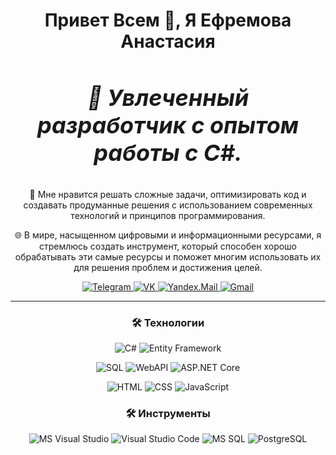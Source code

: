
<h1 align="center">Привет Всем 👋, Я Ефремова Анастасия</h1> 

<div align="center">
<h3 style="font-size: 36px;">
  <i>
    🌟 Увлеченный разработчик с опытом работы с C#.
  </i>
</h3>
<p>
  🚀 Мне нравится решать сложные задачи, оптимизировать код и создавать продуманные решения с использованием современных технологий и принципов программирования.
</p>
<p>
  🌐 В мире, насыщенном цифровыми и информационными ресурсами, я стремлюсь создать инструмент, который способен хорошо обрабатывать эти самые ресурсы и поможет многим использовать их для решения проблем и достижения целей.
</p>
</div>


<p align="center">
  <a href="https://t.me/Kamilayza" target="_blank">
    <img src="https://img.shields.io/badge/Telegram-2CA5E0?style=for-the-badge&logo=telegram&logoColor=white" alt="Telegram">
  </a>
  <a href="https://vk.com/anas_efr" target="_blank">
    <img src="https://img.shields.io/badge/VK-4A76A8?style=for-the-badge&logo=vk&logoColor=white" alt="VK">
  </a>
  <a href="mailto:KamillaYesa@yandex.ru" target="_blank">
    <img src="https://img.shields.io/badge/Yandex.Mail-FFCC00?style=for-the-badge&logo=yandex&logoColor=black" alt="Yandex.Mail">
  </a>
  <a href="mailto:efremova0anastasia0serg0@gmail.com" target="_blank">
    <img src="https://img.shields.io/badge/Gmail-EA4335?style=for-the-badge&logo=gmail&logoColor=white" alt="Gmail">
  </a>
</p>
<hr/>
<h3 align="center">🛠️ Технологии</h3>
<p align="center">
  <img src="https://img.shields.io/badge/C%23-239120?style=for-the-badge&labelColor=239120&color=239120&logoColor=white&logo=c-sharp" alt="C#">
  <img src="https://img.shields.io/badge/Entity%20Framework-7A2A35?style=for-the-badge&labelColor=7A2A35&color=7A2A35&logoColor=white&logo=dotnet" alt="Entity Framework">
</p>
<p align="center">
  <img src="https://img.shields.io/badge/SQL-003B57?style=for-the-badge&labelColor=003B57&color=003B57&logoColor=white&logo=postgresql" alt="SQL">
  <img src="https://img.shields.io/badge/WebAPI-512BD4?style=for-the-badge&labelColor=512BD4&color=512BD4&logoColor=white&logo=.net" alt="WebAPI">
  <img src="https://img.shields.io/badge/ASP.NET%20Core-512BD4?style=for-the-badge&labelColor=512BD4&color=512BD4&logoColor=white&logo=.net" alt="ASP.NET Core">
</p>
<p align="center">
  <img src="https://img.shields.io/badge/HTML-E34F26?style=for-the-badge&labelColor=E34F26&color=E34F26&logoColor=white&logo=html5" alt="HTML">
  <img src="https://img.shields.io/badge/CSS-1572B6?style=for-the-badge&labelColor=1572B6&color=1572B6&logoColor=white&logo=css3" alt="CSS">
  <img src="https://img.shields.io/badge/JavaScript-F7DF1E?style=for-the-badge&labelColor=F7DF1E&color=F7DF1E&logoColor=black&logo=javascript" alt="JavaScript">
</p>

<h3 align="center">🛠️ Инструменты</h3>
<p align="center">
  <img src="https://img.shields.io/badge/MS%20Visual%20Studio-5C2D91?style=for-the-badge&labelColor=5C2D91&color=5C2D91&logoColor=white&logo=visualstudio" alt="MS Visual Studio">
  <img src="https://img.shields.io/badge/VS%20Code-007ACC?style=for-the-badge&labelColor=007ACC&color=007ACC&logoColor=white&logo=visual-studio-code" alt="Visual Studio Code">
  <img src="https://img.shields.io/badge/MS%20SQL-CC2927?style=for-the-badge&labelColor=CC2927&color=CC2927&logoColor=white&logo=microsoft-sql-server" alt="MS SQL">
  <img src="https://img.shields.io/badge/PostgreSQL-4169E1?style=for-the-badge&labelColor=4169E1&color=4169E1&logoColor=white&logo=postgresql" alt="PostgreSQL">
</p>

<!--

  <a href="https://www.python.org/" target="_blank">
    <img src="https://img.shields.io/badge/Python-3776AB?style=for-the-badge&logo=python&logoColor=white" alt="Python">
  </a>
  <a href="https://www.javascript.com/" target="_blank">
    <img src="https://img.shields.io/badge/JavaScript-F7DF1E?style=for-the-badge&logo=javascript&logoColor=black" alt="JavaScript">
  </a>

![Top Langs](https://github-readme-stats.vercel.app/api/top-langs/?username=Anastasiya8Efremova&layout=compact)
![Top Langs](https://github-readme-stats.vercel.app/api/top-langs/?username=Anastasiya8Efremova&hide_progress=true)

**Anastasiya8Efremova/Anastasiya8Efremova** is a ✨ _special_ ✨ repository because its `README.md` (this file) appears on your GitHub profile.

Here are some ideas to get you started:

- 🔭 I’m currently working on ...
- 🌱 I’m currently learning ...
- 👯 I’m looking to collaborate on ...
- 🤔 I’m looking for help with ...
- 💬 Ask me about ...
- 📫 How to reach me: ...
- 😄 Pronouns: ...
- ⚡ Fun fact: ...
-->
